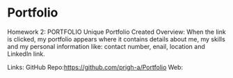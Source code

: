 # Portfolio
Homework 2: PORTFOLIO
Unique Portfolio Created
Overview:
When the link is clicked, my portfolio appears where it contains details about me, my skills and my personal information like: contact number, enail, location and LinkedIn link.

Links: 
GitHub Repo:https://github.com/prigh-a/Portfolio
Web: 